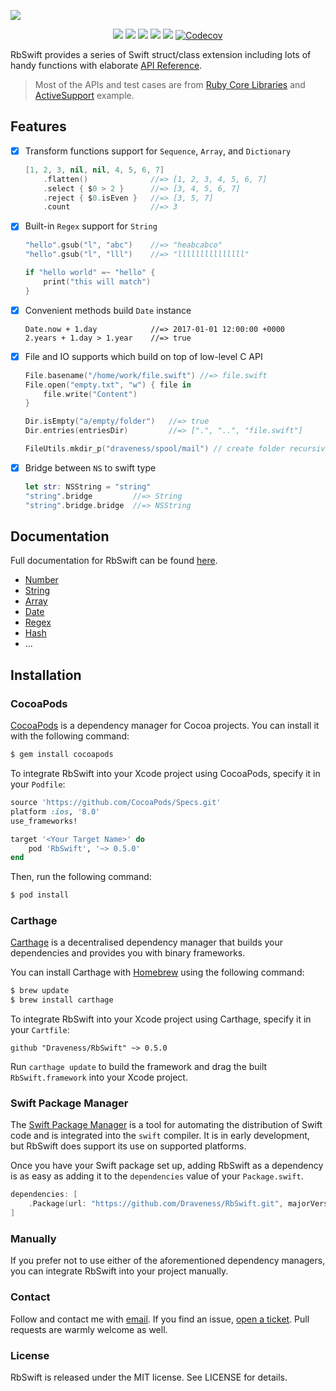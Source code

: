 ![](https://github.com/Draveness/RbSwift/raw/master/RbSwift.jpg)

<p align="center">
<a href="https://travis-ci.org/Draveness/RbSwift"><img src="https://travis-ci.org/Draveness/RbSwift.svg?branch=master"></a>
<a href="https://github.com/Carthage/Carthage"><img src="https://img.shields.io/badge/Carthage-compatible-4BC51D.svg?style=flat"></a>
<a href="https://swift.org/package-manager/"><img src="https://img.shields.io/badge/SPM-ready-orange.svg"></a>
<a href="https://draveness.github.io/RbSwift/"><img src="https://img.shields.io/cocoapods/v/RbSwift.svg?style=flat"></a>
<a href="https://raw.githubusercontent.com/draveness/RbSwift/master/LICENSE"><img src="https://img.shields.io/cocoapods/l/RbSwift.svg?style=flat"></a>
<a href="https://codecov.io/gh/Draveness/RbSwift"><img src="https://codecov.io/gh/Draveness/RbSwift/branch/master/graph/badge.svg" alt="Codecov" /></a>
</p>

RbSwift provides a series of Swift struct/class extension including lots of handy functions with elaborate [API Reference](https://draveness.github.io/RbSwift/).

> Most of the APIs and test cases are from [Ruby Core Libraries](http://ruby-doc.org) and [ActiveSupport](https://github.com/rails/rails/tree/master/activesupport) example.

## Features

+ [x] Transform functions support for `Sequence`, `Array`, and `Dictionary`

    ```swift
    [1, 2, 3, nil, nil, 4, 5, 6, 7]
        .flatten()              //=> [1, 2, 3, 4, 5, 6, 7]
        .select { $0 > 2 }      //=> [3, 4, 5, 6, 7]      
        .reject { $0.isEven }   //=> [3, 5, 7]
        .count                  //=> 3
    ```

+ [x] Built-in `Regex` support for `String` 

    ```swift
    "hello".gsub("l", "abc")    //=> "heabcabco"
    "hello".gsub("l", "lll")    //=> "lllllllllllllll"

    if "hello world" =~ "hello" {
        print("this will match")
    }
    ```

+ [x] Convenient methods build `Date` instance

    ```
    Date.now + 1.day            //=> 2017-01-01 12:00:00 +0000
    2.years + 1.day > 1.year    //=> true
    ```

+ [x] File and IO supports which build on top of low-level C API

    ```swift
    File.basename("/home/work/file.swift") //=> file.swift
    File.open("empty.txt", "w") { file in
        file.write("Content")
    }
    
    Dir.isEmpty("a/empty/folder")   //=> true
    Dir.entries(entriesDir)         //=> [".", "..", "file.swift"]
    
    FileUtils.mkdir_p("draveness/spool/mail") // create folder recursively
    ```

+ [x] Bridge between `NS` to swift type

    ```swift
    let str: NSString = "string"
    "string".bridge         //=> String
    "string".bridge.bridge  //=> NSString
    ```

## Documentation

Full documentation for RbSwift can be found [here](https://draveness.github.io/RbSwift/).

+ [Number](https://draveness.github.io/RbSwift/Extensions/Int.html)
+ [String](https://draveness.github.io/RbSwift/Extensions/String.html)
+ [Array](https://draveness.github.io/RbSwift/Extensions/Array.html)
+ [Date](https://draveness.github.io/RbSwift/Extensions/Date.html)
+ [Regex](https://draveness.github.io/RbSwift/Structs/Regex.html)
+ [Hash](https://draveness.github.io/RbSwift/Extensions/Hash.html)
+ ...

## Installation

### CocoaPods

[CocoaPods](http://cocoapods.org) is a dependency manager for Cocoa projects. You can install it with the following command:

```bash
$ gem install cocoapods
```

To integrate RbSwift into your Xcode project using CocoaPods, specify it in your `Podfile`:

```ruby
source 'https://github.com/CocoaPods/Specs.git'
platform :ios, '8.0'
use_frameworks!

target '<Your Target Name>' do
    pod 'RbSwift', '~> 0.5.0'
end
```

Then, run the following command:

```bash
$ pod install
```

### Carthage

[Carthage](https://github.com/Carthage/Carthage) is a decentralised dependency manager that builds your dependencies and provides you with binary frameworks.

You can install Carthage with [Homebrew](http://brew.sh/) using the following command:

```bash
$ brew update
$ brew install carthage
```

To integrate RbSwift into your Xcode project using Carthage, specify it in your `Cartfile`:

```ogdl
github "Draveness/RbSwift" ~> 0.5.0
```

Run `carthage update` to build the framework and drag the built `RbSwift.framework` into your Xcode project.

### Swift Package Manager

The [Swift Package Manager](https://swift.org/package-manager/) is a tool for automating the distribution of Swift code and is integrated into the `swift` compiler. It is in early development, but RbSwift does support its use on supported platforms. 

Once you have your Swift package set up, adding RbSwift as a dependency is as easy as adding it to the `dependencies` value of your `Package.swift`.

```swift
dependencies: [
    .Package(url: "https://github.com/Draveness/RbSwift.git", majorVersion: 0)
]
```

### Manually

If you prefer not to use either of the aforementioned dependency managers, you can integrate RbSwift into your project manually.

### Contact

Follow and contact me with [email](mailto:i@draveness.me). If you find an issue, [open a ticket](https://github.com/draveness/rbswift/issues/new). Pull requests are warmly welcome as well.

### License

RbSwift is released under the MIT license. See LICENSE for details.


